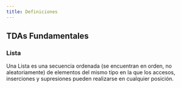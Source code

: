 ```yaml
---
title: Definiciones
---
```


## TDAs Fundamentales

### Lista

Una Lista es una secuencia ordenada (se encuentran en orden, no aleatoriamente) de elementos del mismo tipo en la que los accesos, inserciones y supresiones pueden realizarse en cualquier posición.
